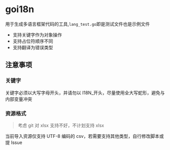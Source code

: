 # goi18n

用于生成多语言框架代码的工具,`lang_test.go`即是测试文件也是示例文件

- 支持关键字作为对象操作
- 支持占位符顺序不同
- 支持翻译为错误类型

## 注意事项

### 关键字

关键字必须以大写字母开头，并请勿以 I18N\_开头，尽量使用全大写蛇形，避免与内部变量冲突

### 资源格式

> 考虑 git 对 xlsx 支持不好，不计划支持 xlsx

当前导入资源仅支持 UTF-8 编码的 csv，若需要支持其他类型，自行修改脚本或提 Issue
